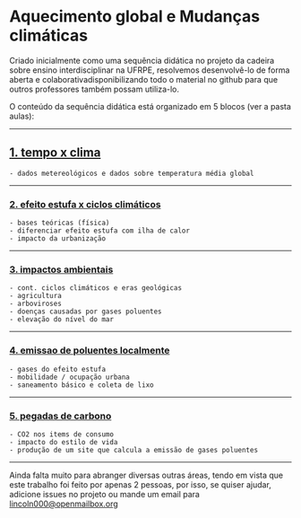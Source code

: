 # Aquecimento global e Mudanças climáticas

Criado inicialmente como uma sequência didática no projeto da cadeira sobre ensino interdisciplinar na UFRPE, resolvemos desenvolvê-lo de forma aberta e colaborativadisponibilizando todo o material no github para que outros professores também possam utiliza-lo.

O conteúdo da sequência didática está organizado em 5 blocos (ver a pasta aulas):

---

## [1. tempo x clima](aulas/aula1/README.md)
    - dados metereológicos e dados sobre temperatura média global

---

### [2. efeito estufa x ciclos climáticos](aulas/aula2/README.md)
    - bases teóricas (física)
    - diferenciar efeito estufa com ilha de calor
    - impacto da urbanização

---

### [3. impactos ambientais](aulas/aula3/README.md)
    - cont. ciclos climáticos e eras geológicas
    - agricultura
    - arboviroses
    - doenças causadas por gases poluentes
    - elevação do nível do mar

---

### [4. emissao de poluentes localmente](aulas/aula4/README.md)
    - gases do efeito estufa
    - mobilidade / ocupação urbana
    - saneamento básico e coleta de lixo

---

### [5. pegadas de carbono](aulas/aula5/README.md)
    - CO2 nos items de consumo
    - impacto do estilo de vida
    - produção de um site que calcula a emissão de gases poluentes

---

Ainda falta muito para abranger diversas outras áreas, tendo em vista que este trabalho foi feito por apenas 2 pessoas, por isso, se quiser ajudar, adicione issues no projeto ou mande um email para [lincoln000@openmailbox.org](mailto:lincoln000@openmailbox.org)
